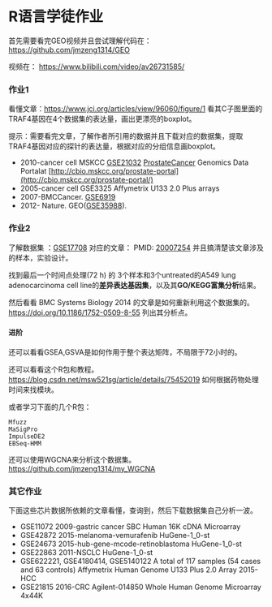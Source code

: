 # R语言学徒作业

首先需要看完GEO视频并且尝试理解代码在：https://github.com/jmzeng1314/GEO 

视频在： <https://www.bilibili.com/video/av26731585/>

### 作业1 

看懂文章：https://www.jci.org/articles/view/96060/figure/1  看其C子图里面的TRAF4基因在4个数据集的表达量，画出更漂亮的boxplot。

提示：需要看完文章，了解作者所引用的数据并且下载对应的数据集，提取TRAF4基因对应的探针的表达量，根据对应的分组信息画boxplot。

- 2010-cancer cell MSKCC [GSE21032](https://www.ncbi.nlm.nih.gov/geo/query/acc.cgi?acc=GSE21032)    [ProstateCancer](https://www.sciencedirect.com/topics/medicine-and-dentistry/prostate-cancer) Genomics Data Portalat [http://cbio.mskcc.org/prostate-portal](http://cbio.mskcc.org/prostate-portal/)  
- 2005-cancer cell GSE3325 Affymetrix U133 2.0 Plus arrays 
- 2007-BMCCancer. [GSE6919](https://www.ncbi.nlm.nih.gov/geo/query/acc.cgi?acc=GSE6919) 
- 2012- Nature.  GEO([GSE35988](https://www.ncbi.nlm.nih.gov/geo/query/acc.cgi?acc=GSE35988)).

### 作业2

了解数据集 ：[GSE17708](https://www.ncbi.nlm.nih.gov/geo/query/acc.cgi?acc=GSE17708) 对应的文章： PMID: [20007254](https://www.ncbi.nlm.nih.gov/pubmed/20007254) 并且搞清楚该文章涉及的样本，实验设计。

找到最后一个时间点处理(72 h) 的 3个样本和3个untreated的A549 lung adenocarcinoma cell line的**差异表达基因集**，以及其**GO/KEGG富集分析**结果。

然后看看 BMC Systems Biology 2014 的文章是如何重新利用这个数据集的。  <https://doi.org/10.1186/1752-0509-8-55> 列出其分析点。

#### 进阶

还可以看看GSEA,GSVA是如何作用于整个表达矩阵，不局限于72小时的。

还可以看看这个R包和教程。https://blog.csdn.net/msw521sg/article/details/75452019  如何根据药物处理时间来找模块。

或者学习下面的几个R包：

```
Mfuzz
MaSigPro
ImpulseDE2
EBSeq-HMM
```



还可以使用WGCNA来分析这个数据集。https://github.com/jmzeng1314/my_WGCNA  

### 其它作业

下面这些芯片数据所依赖的文章看懂，查询到，然后下载数据集自己分析一波。

- GSE11072  2009-gastric cancer SBC Human 16K cDNA Microarray
- GSE42872 2015-melanoma-vemurafenib HuGene-1_0-st 
- GSE24673 2015-hub-gene-mcode-retinoblastoma  HuGene-1_0-st 
- GSE22863  2011-NSCLC HuGene-1_0-st 
- GSE622221, GSE4180414, GSE5140122 A total of 117 samples (54 cases and 63 controls) Affymetrix Human Genome U133 Plus 2.0 Array  2015-HCC
- GSE21815  2016-CRC Agilent-014850 Whole Human Genome Microarray 4x44K

 



